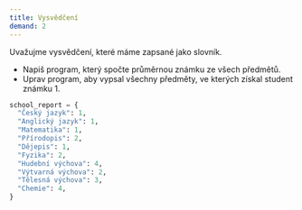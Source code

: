 ```yaml
---
title: Vysvědčení
demand: 2
---
```


Uvažujme vysvědčení, které máme zapsané jako slovník.

- Napiš program, který spočte průměrnou známku ze všech předmětů.
- Uprav program, aby vypsal všechny předměty, ve kterých získal student známku 1.

```py
school_report = {
  "Český jazyk": 1,
  "Anglický jazyk": 1,
  "Matematika": 1,
  "Přírodopis": 2,
  "Dějepis": 1,
  "Fyzika": 2,
  "Hudební výchova": 4,
  "Výtvarná výchova": 2,
  "Tělesná výchova": 3,
  "Chemie": 4,
}
```
